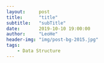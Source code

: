 ```yaml
---
layout:     post
title:      "title"
subtitle:   "subTitle"
date:       2019-10-10 19:00:00
author:     "LeoHe"
header-img: "img/post-bg-2015.jpg"
tags:
    - Data Structure
---
```


